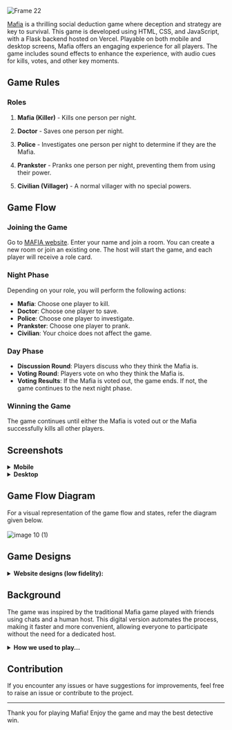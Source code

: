 ![Frame 22](https://github.com/meet244/Mafia/assets/83262693/68fa0e70-b5c8-43f4-93fb-efc360e67c5f)

[Mafia](https://mafia-play.vercel.app/) is a thrilling social deduction game where deception and strategy are key to survival. This game is developed using HTML, CSS, and JavaScript, with a Flask backend hosted on Vercel. Playable on both mobile and desktop screens, Mafia offers an engaging experience for all players. The game includes sound effects to enhance the experience, with audio cues for kills, votes, and other key moments.

## Game Rules

### Roles

1. **Mafia (Killer)** - Kills one person per night.
   
2. **Doctor** - Saves one person per night.
   
3. **Police** - Investigates one person per night to determine if they are the Mafia.
   
4. **Prankster** - Pranks one person per night, preventing them from using their power.
   
5. **Civilian (Villager)** - A normal villager with no special powers.

## Game Flow

### Joining the Game
Go to [MAFIA website](https://mafia-play.vercel.app/). Enter your name and join a room. You can create a new room or join an existing one. The host will start the game, and each player will receive a role card.

### Night Phase
Depending on your role, you will perform the following actions:
- **Mafia**: Choose one player to kill.
- **Doctor**: Choose one player to save.
- **Police**: Choose one player to investigate.
- **Prankster**: Choose one player to prank.
- **Civilian**: Your choice does not affect the game.

### Day Phase
- **Discussion Round**: Players discuss who they think the Mafia is.
- **Voting Round**: Players vote on who they think the Mafia is.
- **Voting Results**: If the Mafia is voted out, the game ends. If not, the game continues to the next night phase.


### Winning the Game

The game continues until either the Mafia is voted out or the Mafia successfully kills all other players.

## Screenshots

<details>
   <br>
  <summary><strong>Mobile</strong></summary>
<img src="https://github.com/meet244/Mafia/assets/83262693/20c65a19-f29e-4ded-ad7d-97833a70d580" alt="m1" height="430" width="216" />
<img src="https://github.com/meet244/Mafia/assets/83262693/87425abb-d817-41e2-93ff-5eba419abed2" alt="m2" height="430" width="216" />
<img src="https://github.com/meet244/Mafia/assets/83262693/27856265-0eba-4b90-b81f-26fd1450a231" alt="m3" height="430" width="216" />
<img src="https://github.com/meet244/Mafia/assets/83262693/fbaec60e-cc3f-4b3d-aa22-d49e34255a16" alt="m4" height="430" width="216" />
<img src="https://github.com/meet244/Mafia/assets/83262693/fa6c620e-da80-4fb0-be58-6019c81dc700" alt="m5" height="430" width="216" />
<img src="https://github.com/meet244/Mafia/assets/83262693/da46f970-343f-44e7-98ca-4e1bbd83366f" alt="m6" height="430" width="216" />
<img src="https://github.com/meet244/Mafia/assets/83262693/e82159e8-c28a-47ca-a151-473dce26671d" alt="m7" height="430" width="216" />
   
</details>
<details>
   <br>
  <summary><strong>Desktop</strong></summary>
  
<img src="https://github.com/meet244/Mafia/assets/83262693/de9758fe-d2e5-480e-8b21-e3f7758f2b48" alt="pc1" />
<img src="https://github.com/meet244/Mafia/assets/83262693/1f40bcbf-2752-4b21-973f-a79fca522d23" alt="pc2" />
<img src="https://github.com/meet244/Mafia/assets/83262693/662dbb6a-bd74-4eff-a33b-8cfa29c36121" alt="pc3" />  
<img src="https://github.com/meet244/Mafia/assets/83262693/e1d49f30-5e6b-42fa-b548-f42bad96d6f6" alt="pc4" /> 
   
</details>

## Game Flow Diagram

For a visual representation of the game flow and states, refer the diagram given below.
<br>
<br>
![image 10 (1)](https://github.com/meet244/Mafia/assets/83262693/8fdae7c7-2166-42dd-b2cf-96af50b67f81)

## Game Designs

<details>
  <summary><strong>Website designs (low fidelity):</strong></summary>
  <br>
      <img src="https://github.com/meet244/Mafia/assets/83262693/a9f0a62f-2d0d-414d-b5ea-0031236d86fa" alt="Designs (low fidelity)"/>
</details>

## Background

The game was inspired by the traditional Mafia game played with friends using chats and a human host. This digital version automates the process, making it faster and more convenient, allowing everyone to participate without the need for a dedicated host.

<details>
  <summary><strong>How we used to play...</strong></summary>
  <br>
<p>We used to make <strong>paper chits or cards</strong>, and in those chits, we would write the names of the roles like Civilian, Mafia, Police, and others. These chits were then distributed among the players. There would be a <strong>god or a host who controlled the entire game</strong>. The host would ask everyone to <strong>close their eyes</strong>, then call on the Mafia to open their eyes and choose someone to kill. Afterward, the Doctor would open their eyes and choose someone to save. The <strong>game was very sequential</strong>, with each role acting one after another, making the process <strong>quite lengthy</strong> and sometimes <strong>frustratingly slow</strong>. The entire game took a lot of time.</p>
<p>Additionally, some players used to <strong>cheat between rounds</strong>, trying to gain an advantage by <strong>peeking or signaling to each other</strong>. This added an extra layer of challenge and suspicion to the game.</p>

   <img src="https://github.com/meet244/Mafia/assets/83262693/344a2363-2f8d-480e-bb34-4014dd332fe1" alt="Chits game"/>
</details>

## Contribution

If you encounter any issues or have suggestions for improvements, feel free to raise an issue or contribute to the project.

---

Thank you for playing Mafia! Enjoy the game and may the best detective win.
